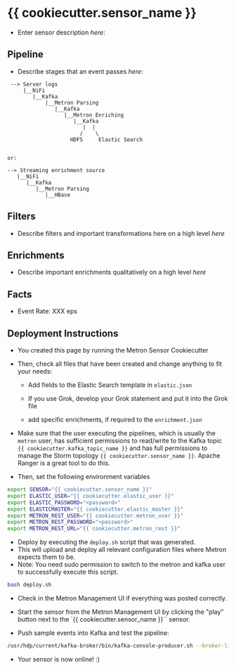 # {{ cookiecutter.sensor_name }}

* Enter sensor description _here_:

## Pipeline

* Describe stages that an event passes _here_:

```none
 --> Server logs
     |__NiFi
        |__Kafka
            |__Metron Parsing
               |__Kafka
                  |__Metron Enriching
                     |__Kafka
                        |  |
                       /    \
                    HDFS     Elastic Search


or:

--> Streaming enrichment source
   |__NiFi
      |__Kafka
         |__Metron Parsing
            |__HBase
```

## Filters

* Describe filters and important transformations here on a high level _here_

## Enrichments

* Describe important enrichments qualitatively on a high level _here_

## Facts

* Event Rate:  XXX eps

## Deployment Instructions

* You created this page by running the Metron Sensor Cookiecutter

* Then, check all files that have been created and change anything to fit your needs:

    * Add fields to the Elastic Search template in `elastic.json`

    * If you use Grok, develop your Grok statement and put it into the Grok file

    * add specific enrichments, if required to the `enrichment.json`

* Make sure that the user executing the pipelines, which is usually the `metron` user, has sufficient permissions to read/write to the Kafka topic `{{ cookiecutter.kafka_topic_name }}` and has full permissions to manage the Storm topology `{{ cookiecutter.sensor_name }}`. Apache Ranger is a great tool to do this.

* Then, set the following environment variables

```bash
export SENSOR="{{ cookiecutter.sensor_name }}"
export ELASTIC_USER="{{ cookiecutter.elastic_user }}"
export ELASTIC_PASSWORD="<password>"
export ELASTICMASTER="{{ cookiecutter.elastic_master }}"
export METRON_REST_USER="{{ cookiecutter.metron_user }}"
export METRON_REST_PASSWORD="<password>"
export METRON_REST_URL="{{ cookiecutter.metron_rest }}"
```

* Deploy by executing the `deploy.sh` script that was generated.
* This will upload and deploy all relevant configuration files where Metron expects them to be.
* Note: You need sudo permission to switch to the metron and kafka user to successfully execute this script.

```bash
bash deploy.sh
```


* Check in the Metron Management UI if everything was posted correctly.

* Start the sensor from the Metron Management UI by clicking the "play" button next to the `{{ cookiecutter.sensor_name }}`` sensor.

* Push sample events into Kafka and test the pipeline:

```bash
/usr/hdp/current/kafka-broker/bin/kafka-console-producer.sh --broker-list broker1.kafka:6667 --security-protocol SASL_PLAINTEXT --topic {{ cookiecutter.kafka_topic_name }}
```

* Your sensor is now online! :)
